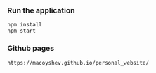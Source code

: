 ### Run the application
    npm install
    npm start  

### Github pages
    https://macoyshev.github.io/personal_website/